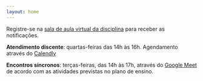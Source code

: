 ```yaml
---
layout: home
---
```


Registre-se na [sala de aula virtual da disciplina](https://nead.ifb.edu.br/course/view.php?id=9375) para receber as notificações.

**Atendimento discente**: quartas-feiras das 14h às 16h. Agendamento através do [Calendly](https://calendly.com/daniel-saad/atendimento-discente)

**Encontros síncronos**: terças-feiras, das 14h às 17h, através do [Google Meet](https://meet.google.com/hij-vvsa-hep) de acordo com as atividades previstas no plano de ensino.